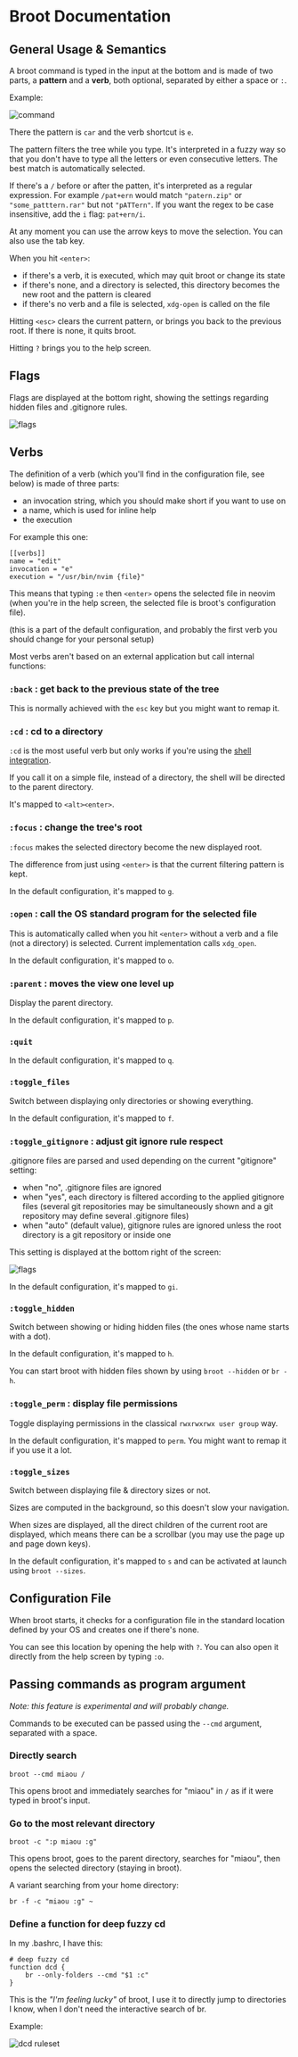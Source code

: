 
# Broot Documentation

## General Usage & Semantics

A broot command is typed in the input at the bottom and is made of two parts, a **pattern** and a **verb**, both optional, separated by either a space or `:`.

Example:

![command](img/20190110-pattern_verb.png)

There the pattern is `car` and the verb shortcut is `e`.

The pattern filters the tree while you type. It's interpreted in a fuzzy way so that you don't have to type all the letters or even consecutive letters. The best match is automatically selected.

If there's a `/` before or after the patten, it's interpreted as a regular expression. For example `/pat+ern` would match `"patern.zip"` or `"some_patttern.rar"` but not `"pATTern"`. If you want the regex to be case insensitive, add the `i` flag: `pat+ern/i`.

At any moment you can use the arrow keys to move the selection. You can also use the tab key.

When you hit `<enter>`:

* if there's a verb, it is executed, which may quit broot or change its state
* if there's none, and a directory is selected, this directory becomes the new root and the pattern is cleared
* if there's no verb and a file is selected, `xdg-open` is called on the file

Hitting `<esc>` clears the current pattern, or brings you back to the previous root. If there is none, it quits broot.

Hitting `?` brings you to the help screen.

## Flags

Flags are displayed at the bottom right, showing the settings regarding hidden files and .gitignore rules.

![flags](img/20190101-flags.png)

## Verbs

The definition of a verb (which you'll find in the configuration file, see below) is made of three parts:

* an invocation string, which you should make short if you want to use on
* a name, which is used for inline help
* the execution

For example this one:

	[[verbs]]
	name = "edit"
	invocation = "e"
	execution = "/usr/bin/nvim {file}"

This means that typing `:e` then `<enter>` opens the selected file in neovim (when you're in the help screen, the selected file is broot's configuration file).

(this is a part of the default configuration, and probably the first verb you should change for your personal setup)

Most verbs aren't based on an external application but call internal functions:

### `:back` : get back to the previous state of the tree

This is normally achieved with the `esc` key but you might want to remap it.

### `:cd` : cd to a directory

`:cd` is the most useful verb but only works if you're using the [shell integration](README.md#use-broot-for-navigation).

If you call it on a simple file, instead of a directory, the shell will be directed to the parent directory.

It's mapped to `<alt><enter>`.

### `:focus` : change the tree's root

`:focus` makes the selected directory become the new displayed root.

The difference from just using `<enter>` is that the current filtering pattern is kept.

In the default configuration, it's mapped to `g`.

### `:open` : call the OS standard program for the selected file

This is automatically called when you hit `<enter>` without a verb and a file (not a directory) is selected. Current implementation calls `xdg_open`.

In the default configuration, it's mapped to `o`.

### `:parent` : moves the view one level up

Display the parent directory.

In the default configuration, it's mapped to `p`.

### `:quit`

In the default configuration, it's mapped to `q`.

### `:toggle_files`

Switch between displaying only directories or showing everything.

In the default configuration, it's mapped to `f`.

### `:toggle_gitignore` : adjust git ignore rule respect

.gitignore files are parsed and used depending on the current "gitignore" setting:

* when "no", .gitignore files are ignored
* when "yes", each directory is filtered according to the applied gitignore files (several git repositories may be simultaneously shown and a git repository may define several .gitignore files)
* when "auto" (default value), gitignore rules are ignored unless the root directory is a git repository or inside one

This setting is displayed at the bottom right of the screen:

![flags](img/20190110-flags.png)

In the default configuration, it's mapped to `gi`.

### `:toggle_hidden`

Switch between showing or hiding hidden files (the ones whose name starts with a dot).

In the default configuration, it's mapped to `h`.

You can start broot with hidden files shown by using `broot --hidden` or `br -h`.

### `:toggle_perm` : display file permissions

Toggle displaying permissions in the classical `rwxrwxrwx user group` way.

In the default configuration, it's mapped to `perm`. You might want to remap it if you use it a lot.

### `:toggle_sizes`

Switch between displaying file & directory sizes or not.

Sizes are computed in the background, so this doesn't slow your navigation.

When sizes are displayed, all the direct children of the current root are displayed, which means there can be a scrollbar (you may use the page up and page down keys).

In the default configuration, it's mapped to `s` and can be activated at launch using `broot --sizes`.

## Configuration File

When broot starts, it checks for a configuration file in the standard location defined by your OS and creates one if there's none.

You can see this location by opening the help with `?`. You can also open it directly from the help screen by typing `:o`.

## Passing commands as program argument

*Note: this feature is experimental and will probably change.*

Commands to be executed can be passed using the `--cmd` argument, separated with a space.

### Directly search

    broot --cmd miaou /

This opens broot and immediately searches for "miaou" in `/` as if it were typed in broot's input.

### Go to the most relevant directory

    broot -c ":p miaou :g"

This opens broot, goes to the parent directory, searches for "miaou", then opens the selected directory (staying in broot).

A variant searching from your home directory:

    br -f -c "miaou :g" ~

### Define a function for deep fuzzy cd

In my .bashrc, I have this:

	# deep fuzzy cd
	function dcd {
		br --only-folders --cmd "$1 :c"
	}

This is the *"I'm feeling lucky"* of broot, I use it to directly jump to directories I know, when I don't need the interactive search of br.

Example:

![dcd ruleset](img/20190122-dcd_rulset.png)


